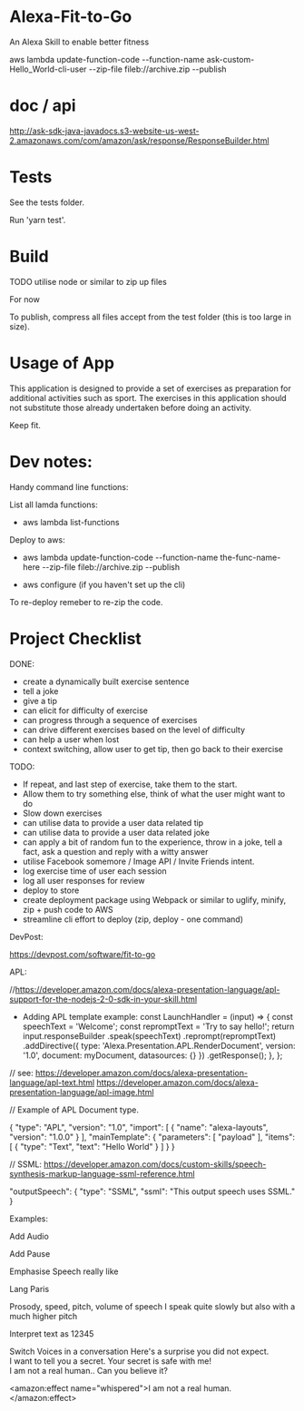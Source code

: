 # Alexa-Fit-to-Go
An Alexa Skill to enable better fitness

aws lambda update-function-code --function-name ask-custom-Hello_World-cli-user --zip-file fileb://archive.zip --publish

# doc / api

http://ask-sdk-java-javadocs.s3-website-us-west-2.amazonaws.com/com/amazon/ask/response/ResponseBuilder.html

# Tests

See the tests folder.

Run 'yarn test'.

# Build

TODO utilise node or similar to zip up files

For now

To publish, compress all files accept from the test folder (this is too large in size).

# Usage of App

This application is designed to provide a set of exercises as preparation for additional activities such as sport.
The exercises in this application should not substitute those already undertaken before doing an activity. 

Keep fit.

# Dev notes:

Handy command line functions:

List all lamda functions:
- aws lambda list-functions

Deploy to aws:
- aws lambda update-function-code --function-name the-func-name-here --zip-file fileb://archive.zip --publish

- aws configure (if you haven't set up the cli)

To re-deploy remeber to re-zip the code.

# Project Checklist

DONE:

- create a dynamically built exercise sentence
- tell a joke
- give a tip
- can elicit for difficulty of exercise 
- can progress through a sequence of exercises
- can drive different exercises based on the level of difficulty 
- can help a user when lost
- context switching, allow user to get tip, then go back to their exercise

TODO:

- If repeat, and last step of exercise, take them to the start.
- Allow them to try something else, think of what the user might want to do
- Slow down exercises
- can utilise data to provide a user data related tip
- can utilise data to provide a user data related joke 
- can apply a bit of random fun to the experience, throw in a joke, tell a fact, ask a question and reply with a witty answer
- utilise Facebook somemore / Image API / Invite Friends intent.
- log exercise time of user each session
- log all user responses for review 
- deploy to store
- create deployment package using Webpack or similar to uglify, minify, zip + push code to AWS
- streamline cli effort to deploy (zip, deploy - one command)


DevPost: 

https://devpost.com/software/fit-to-go

APL:

//https://developer.amazon.com/docs/alexa-presentation-language/apl-support-for-the-nodejs-2-0-sdk-in-your-skill.html

- Adding APL template example:
const LaunchHandler = (input) => {
    const speechText = 'Welcome';
    const repromptText = 'Try to say hello!';
    return input.responseBuilder
        .speak(speechText)
        .reprompt(repromptText)
        .addDirective({
            type: 'Alexa.Presentation.APL.RenderDocument',
            version: '1.0',
            document: myDocument,
            datasources: {}
        })
        .getResponse();
  },
};

// see: https://developer.amazon.com/docs/alexa-presentation-language/apl-text.html
https://developer.amazon.com/docs/alexa-presentation-language/apl-image.html

// Example of APL Document type.

{
  "type": "APL",
  "version": "1.0",
  "import": [
    {
      "name": "alexa-layouts",
      "version": "1.0.0"
    }
  ],
  "mainTemplate": {
    "parameters": [
      "payload"
    ],
    "items": [
      {
        "type": "Text",
        "text": "Hello World"
      }
    ]
  }
}

// SSML:
https://developer.amazon.com/docs/custom-skills/speech-synthesis-markup-language-ssml-reference.html

"outputSpeech": {
    "type": "SSML",
    "ssml": "<speak>This output speech uses SSML.</speak>"
}

Examples:

Add Audio
<audio src="soundbank://soundlibrary/transportation/amzn_sfx_car_accelerate_01" />

Add Pause
<break time="3s"/>

Emphasise Speech
<emphasis level="strong">really like</emphasis> 

Lang
<lang xml:lang="fr-FR">Paris</lang>

Prosody, speed, pitch, volume of speech
<prosody rate="x-slow">I speak quite slowly</prosody>
<prosody pitch="x-high"> but also with a much higher pitch </prosody>

Interpret text as
<say-as interpret-as="digits">12345</say-as>

Switch Voices in a conversation
<speak>
    Here's a surprise you did not expect.  
    <voice name="Kendra"><lang xml:lang="en-US">I want to tell you a secret.</lang></voice>
    <voice name="Brian"><lang xml:lang="en-GB">Your secret is safe with me!</lang></voice>	
    <voice name="Kendra"><lang xml:lang="en-US">I am not a real human.</lang></voice>.
    Can you believe it?
</speak>

<amazon:effect name="whispered">I am not a real human.</amazon:effect>